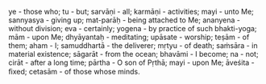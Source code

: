 ye - those who; tu - but; sarvāṇi - all; karmāṇi - activities; mayi - unto Me; sannyasya - giving up; mat-parāḥ - being attached to Me; ananyena - without division; eva - certainly; yogena - by practice of such bhakti-yoga; mām - upon Me; dhyāyantaḥ - meditating; upāsate - worship; teṣām - of them; aham - I; samuddhartā - the deliverer; mṛtyu - of death; saṁsāra - in material existence; sāgarāt - from the ocean; bhavāmi - I become; na - not; cirāt - after a long time; pārtha - O son of Pṛthā; mayi - upon Me; āveśita - ﬁxed; cetasām - of those whose minds.